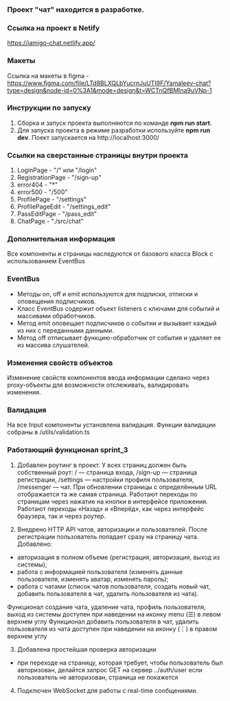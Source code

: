### Проект "чат" находится в разработке. 

### Ссылка на проект в Netify
https://jamigo-chat.netlify.app/

### Макеты
Ссылка на макеты в figma - https://www.figma.com/file/LTd8BLXQLbYucrnJuUTI9F/Yamaleev-chat?type=design&node-id=0%3A1&mode=design&t=WCTnQfBMlna9uVNp-1

### Инструкции по запуску
1. Сборка и запуск проекта выполняются по команде **npm run start**.
2. Для запуска проекта в режиме разработки используйте **npm run dev**. Поект запускается на http://localhost:3000/

### Ссылки на сверстанные страницы внутри проекта
1. LoginPage - "/" или "/login"
2. RegistrationPage - "/sign-up"
4. error404 - "*"
5. error500 - "/500"
6. ProfilePage - "/settings"
7. ProfilePageEdit - "/settings_edit"
8. PassEditPage - "/pass_edit"
9. ChatPage - "./src/chat"

### Дополнительная информация
Все компоненты и страницы наследуются от базового класса Block с использованием EventBus

### EventBus
- Методы on, off и emit используются для подписки, отписки и оповещения подписчиков.
- Класс EventBus содержит объект listeners с ключами для событий и массивами обработчиков.
- Метод emit оповещает подписчиков о событии и вызывает каждый из них с переданными данными.
- Метод off отписывает функцию-обработчик от события и удаляет ее из массива слушателей.

### Изменения свойств объектов
Изменение свойств компонентов ввода информации сделано через proxy-объекты для возможности отслеживать, валидировать изменения.

### Валидация
На все Input компоненты установлена валидация. Функции валидации собраны в /utils/validation.ts

### Работающий функционал sprint_3

1. Добавлен роутинг в проект.
У всех страниц должен быть собственный роут:
/ — страница входа,
/sign-up — страница регистрации,
/settings — настройки профиля пользователя,
/messenger — чат.
При обновлении страницы с определённым URL отображается та же самая страница. 
Работают переходы по страницам через нажатие на кнопки в интерфейсе приложения. 
Работают переходы «Назад» и «Вперёд», как через интерфейс браузера, так и через роутер.

2. Внедрено HTTP API чатов, авторизации и пользователей. 
После регистрации пользователь попадает сразу на страницу чата.
Добавлено:
- авторизация в полном объеме (регистрация, авторизация, выход из системы);
- работа с информацией пользователя (изменять данные пользователя, изменять аватар, изменять пароль);
- работа с чатами (список чатов пользователя, создать новый чат, добавить пользователя в чат, удалить пользователя из чата).

Функционал создание чата, удаление чата, профиль пользователя, выход из системы доступен при наведении на иконку menu (☰) в левом верхнем углу
Функционал добавить пользователя в чат, удалить пользователя из чата доступен при наведении на иконку (⋮) в правом верхнем углу

3. Добавлена простейшая проверка авторизации
- при переходе на страницу, которая требует, чтобы пользователь был авторизован, делайтся запрос GET на сервер ../auth/user
если пользователь не авторизован, страница не покажется

4. Подключен WebSocket для работы с real-time сообщениями.

